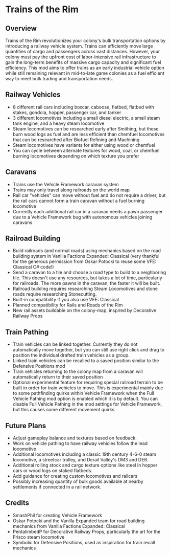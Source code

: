 # Trains of the Rim

## Overview

Trains of the Rim revolutionizes your colony's bulk transportation options by introducing a railway vehicle system. Trains can efficiently move large quantities of cargo and passengers across vast distances. However, your colony must pay the upfront cost of labor-intensive rail infrastructure to gain the long-term benefits of massive cargo capacity and significant fuel efficiency. This mod aims to offer trains as an early industrial vehicle option while still remaining relevant in mid-to-late game colonies as a fuel efficient way to meet bulk trading and transportation needs.

## Railway Vehicles
- 8 different rail cars including boxcar, caboose, flatbed, flatbed with stakes, gondola, hopper, passenger car, and tanker
- 3 different locomotives including a small diesel electric, a small steam tank engine, and a heavy steam locomotive
- Steam locomotives can be researched early after Smithing, but these burn wood logs as fuel and are less efficient than chemfuel locomotives that can be researched after Biofuel Refining and Machining
- Steam locomotives have variants for either using wood or chemfuel
- You can cycle between alternate textures for wood, coal, or chemfuel burning locomotives depending on which texture you prefer

## Caravans
- Trains use the Vehicle Framework caravan system
- Trains may only travel along railroads on the world map
- Rail car "vehicles" can move without fuel and do not require a driver, but the rail cars cannot form a train caravan without a fuel burning locomotive
- Currently each additional rail car in a caravan needs a pawn passenger due to a Vehicle Framework bug with autonomous vehicles joining caravans

## Railroad Building
- Build railroads (and normal roads) using mechanics based on the road building system in Vanilla Factions Expanded: Classical (very thankful for the generous permission from Oskar Potocki to reuse some VFE: Classical C# code!)
- Send a caravan to a tile and choose a road type to build to a neighboring tile. This doesn't use any resources, but takes a lot of time, particularly for railroads. The more pawns in the caravan, the faster it will be built.
- Railroad building requires researching Steam Locomotives and stone roads require researching Stonecutting.
- Built-in compatibility if you also use VFE: Classical
- Planned compatibility for Rails and Roads of the Rim
- New rail assets buildable on the colony-map, inspired by Decorative Railway Props

## Train Pathing
- Train vehicles can be linked together. Currently they do not automatically move together, but you can still use right click and drag to position the individual drafted train vehicles as a group.
- Linked train vehicles can be recalled to a saved position similar to the Defensive Positions mod
- Train vehicles returning to the colony map from a caravan will automatically return to their saved position
- Optional experimental feature for requiring special railroad terrain to be built in order for train vehicles to move. This is experimental mainly due to some pathfinding quirks within Vehicle Framework when the Full Vehicle Pathing mod option is enabled which it is by default. You can disable Full Vehicle Pathing in the mod settings for Vehicle Framework, but this causes some different movement quirks.

## Future Plans
- Adjust gameplay balance and textures based on feedback.
- Work on vehicle pathing to have railway vehicles follow the lead locomotive
- Additional locomotives including a classic 19th century 4-6-0 steam locomotive, a streetcar trolley, and Derail Valley's DM3 and DE6.
- Additional rolling stock and cargo texture options like steel in hopper cars or wood logs on staked flatbeds.
- Add guidance for creating custom locomotives and railcars
- Possibly increasing quantity of bulk goods available at nearby settlements if connected in a rail network.

## Credits

- SmashPhil for creating Vehicle Framework
- Oskar Potocki and the Vanilla Expanded team for road building mechanics from Vanilla Factions Expanded: Classical
- PentalimbedP for Decorative Railway Props, particularly the art for the Frisco steam locomotive
- Symbolic for Defensive Positions, used as inspiration for train recall mechanics